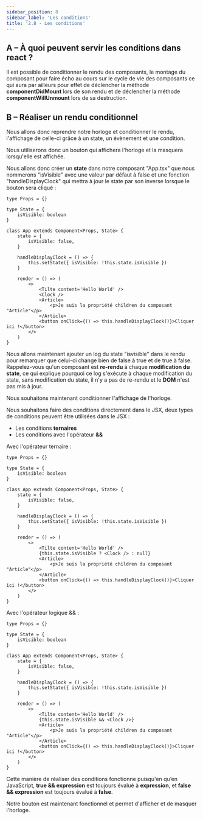 ```yaml
---
sidebar_position: 8
sidebar_label: 'Les conditions'
title: '2.8 - Les conditions'
---
```


## A – À quoi peuvent servir les conditions dans react ?

Il est possible de conditionner le rendu des composants, le montage du composant pour faire écho au cours sur le cycle de vie des composants ce qui aura par ailleurs pour effet de déclencher la méthode **componentDidMount** lors de son rendu et de déclencher la méthode **componentWillUnmount** lors de sa destruction.

## B – Réaliser un rendu conditionnel

Nous allons donc reprendre notre horloge et conditionner le rendu, l'affichage de celle-ci grâce à un state, un évènement et une condition.

Nous utiliserons donc un bouton qui affichera l'horloge et la masquera lorsqu'elle est affichée.

Nous allons donc créer un **state** dans notre composant "App.tsx" que nous nommerons "isVisible" avec une valeur par défaut à false et une fonction "handleDisplayClock" qui mettra à jour le state par son inverse lorsque le bouton sera cliqué :

```tsx title=app.tsx
type Props = {}

type State = {
	isVisible: boolean
}

class App extends Component<Props, State> {
	state = {
		isVisible: false,
	}

	handleDisplayClock = () => {
		this.setState({ isVisible: !this.state.isVisible })
	}

	render = () => (
		<>
			<Tilte content='Hello World' />
			<Clock />
			<Article>
				<p>Je suis la propriété children du composant "Article"</p>
			</Article>
			<button onClick={() => this.handleDisplayClock()}>Cliquer ici !</button>
		</>
	)
}
```

Nous allons maintenant ajouter un log du state "isvisible" dans le rendu pour remarquer que celui-ci change bien de false à true et de true à false. Rappelez-vous qu'un composant est **re-rendu** à chaque **modification du state**, ce qui explique pourquoi ce log s'exécute à chaque modification du state, sans modification du state, il n'y a pas de re-rendu et le **DOM** n'est pas mis à jour.

Nous souhaitons maintenant conditionner l'affichage de l'horloge.

Nous souhaitons faire des conditions directement dans le JSX, deux types de conditions peuvent être utilisées dans le JSX :

- Les conditions **ternaires**
- Les conditions avec l'opérateur **&&**

Avec l'opérateur ternaire :

```tsx title=app.tsx
type Props = {}

type State = {
	isVisible: boolean
}

class App extends Component<Props, State> {
	state = {
		isVisible: false,
	}

	handleDisplayClock = () => {
		this.setState({ isVisible: !this.state.isVisible })
	}

	render = () => (
		<>
			<Tilte content='Hello World' />
			{this.state.isVisible ? <Clock /> : null}
			<Article>
				<p>Je suis la propriété children du composant "Article"</p>
			</Article>
			<button onClick={() => this.handleDisplayClock()}>Cliquer ici !</button>
		</>
	)
}
```

Avec l'opérateur logique && :

```tsx title=app.tsx
type Props = {}

type State = {
	isVisible: boolean
}

class App extends Component<Props, State> {
	state = {
		isVisible: false,
	}

	handleDisplayClock = () => {
		this.setState({ isVisible: !this.state.isVisible })
	}

	render = () => (
		<>
			<Tilte content='Hello World' />
			{this.state.isVisible && <Clock />}
			<Article>
				<p>Je suis la propriété children du composant "Article"</p>
			</Article>
			<button onClick={() => this.handleDisplayClock()}>Cliquer ici !</button>
		</>
	)
}
```

Cette manière de réaliser des conditions fonctionne puisqu'en qu’en JavaScript, **true && expression** est toujours évalué à **expression**, et **false && expression** est toujours évalué à **false**.

Notre bouton est maintenant fonctionnel et permet d'afficher et de masquer l'horloge.
